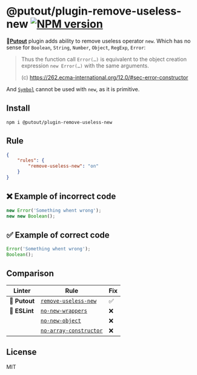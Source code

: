 # @putout/plugin-remove-useless-new [![NPM version][NPMIMGURL]][NPMURL]

[NPMIMGURL]: https://img.shields.io/npm/v/@putout/plugin-remove-useless-new.svg?style=flat&longCache=true
[NPMURL]: https://npmjs.org/package/@putout/plugin-remove-useless-new "npm"

🐊[**Putout**](https://github.com/coderaiser/putout) plugin adds ability to remove useless operator `new`. Which has no sense for `Boolean`, `String`, `Number`, `Object`, `RegExp`, `Error`:

> Thus the function call `Error(…)` is equivalent to the object creation expression `new Error(…)` with the same arguments.
>
> (c) https://262.ecma-international.org/12.0/#sec-error-constructor

And [`Symbol`](https://developer.mozilla.org/en-US/docs/Web/JavaScript/Reference/Global_Objects/Symbol) cannot be used with `new`, as it is primitive.

## Install

```
npm i @putout/plugin-remove-useless-new
```

## Rule

```json
{
    "rules": {
        "remove-useless-new": "on"
    }
}
```

## ❌ Example of incorrect code

```js
new Error('Something whent wrong');
new new Boolean();
```

## ✅ Example of correct code

```js
Error('Something whent wrong');
Boolean();
```

## Comparison

Linter | Rule | Fix
--------|-------|------------|
🐊 **Putout** | [`remove-useless-new`](https://github.com/coderaiser/putout/tree/master/packages/plugin-remove-useless-new#readme)| ✅
🦕 **ESLint** | [`no-new-wrappers`](https://eslint.org/docs/rules/no-new-wrappers) | ❌
⠀| [`no-new-object`](https://eslint.org/docs/rules/no-new-object) | ❌
⠀| [`no-array-constructor`](https://eslint.org/docs/rules/no-array-constructor) | ❌

## License

MIT
